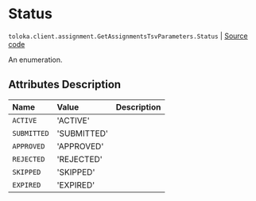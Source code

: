 # Status
`toloka.client.assignment.GetAssignmentsTsvParameters.Status` | [Source code](https://github.com/Toloka/toloka-kit/blob/v0.1.25/src/client/assignment.py#L125)

An enumeration.

## Attributes Description

| Name | Value | Description |
| :------| :-----------| :----------| 
`ACTIVE`|'ACTIVE'|<p></p>
`SUBMITTED`|'SUBMITTED'|<p></p>
`APPROVED`|'APPROVED'|<p></p>
`REJECTED`|'REJECTED'|<p></p>
`SKIPPED`|'SKIPPED'|<p></p>
`EXPIRED`|'EXPIRED'|<p></p>
